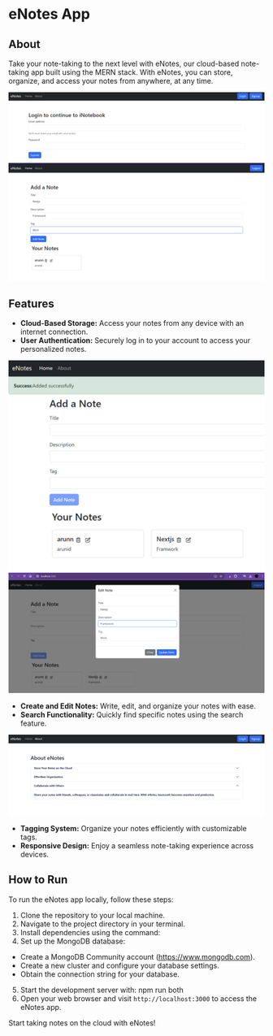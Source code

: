 # eNotes App

## About

Take your note-taking to the next level with eNotes, our cloud-based note-taking app built using the MERN stack. With eNotes, you can store, organize, and access your notes from anywhere, at any time.

![alt text](https://github.com/aryanraj13/Digital-Notebook/blob/main/login.png?raw=true)
![alt text](https://github.com/aryanraj13/Digital-Notebook/blob/main/home.png?raw=true)

## Features

- **Cloud-Based Storage:** Access your notes from any device with an internet connection.
- **User Authentication:** Securely log in to your account to access your personalized notes.

![alt text](https://github.com/aryanraj13/Digital-Notebook/blob/main/addnote.png?raw=true)
![alt text](https://github.com/aryanraj13/Digital-Notebook/blob/main/edit.png?raw=true)

- **Create and Edit Notes:** Write, edit, and organize your notes with ease.
- **Search Functionality:** Quickly find specific notes using the search feature.

![alt text](https://github.com/aryanraj13/Digital-Notebook/blob/main/about.png?raw=true)

- **Tagging System:** Organize your notes efficiently with customizable tags.
- **Responsive Design:** Enjoy a seamless note-taking experience across devices.

## How to Run

To run the eNotes app locally, follow these steps:

1. Clone the repository to your local machine.
2. Navigate to the project directory in your terminal.
3. Install dependencies using the command:
4. Set up the MongoDB database:
- Create a MongoDB Community account (https://www.mongodb.com).
- Create a new cluster and configure your database settings.
- Obtain the connection string for your database.
5. Start the development server with: npm run both
6. Open your web browser and visit `http://localhost:3000` to access the eNotes app.

Start taking notes on the cloud with eNotes!
